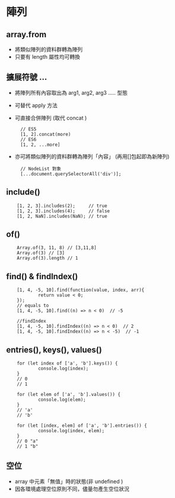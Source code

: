 # 陣列

## array.from
* 將類似陣列的資料群轉為陣列
* 只要有 length 屬性均可轉換

## 擴展符號 ...
* 將陣列所有內容取出為 arg1, arg2, arg3 ..... 型態
* 可替代 apply 方法
* 可直接合併陣列 (取代 concat )

        // ES5
        [1, 2].concat(more)
        // ES6
        [1, 2, ...more]
        
* 亦可將類似陣列的資料群轉為陣列「內容」 (再用[]包起即為新陣列)

        // NodeList 對象
        [...document.querySelectorAll('div')];

## include()
        [1, 2, 3].includes(2);     // true
        [1, 2, 3].includes(4);     // false
        [1, 2, NaN].includes(NaN); // true

## of()
        Array.of(3, 11, 8) // [3,11,8]
        Array.of(3) // [3]
        Array.of(3).length // 1

## find() & findIndex()
        [1, 4, -5, 10].find(function(value, index, arr){
                return value < 0;
        });
        // equals to
        [1, 4, -5, 10].find((n) => n < 0)  // -5 
        
        //findIndex
        [1, 4, -5, 10].findIndex((n) => n < 0)  // 2
        [1, 4, -5, 10].findIndex((n) => n < -5)  // -1


## entries(), keys(), values() 
        for (let index of ['a', 'b'].keys()) {
                console.log(index);
        }
        // 0
        // 1

        for (let elem of ['a', 'b'].values()) {
                console.log(elem);
        }
        // 'a'
        // 'b'

        for (let [index, elem] of ['a', 'b'].entries()) {
                console.log(index, elem);
        }
        // 0 "a"
        // 1 "b"


## 空位
* array 中元素「無值」時的狀態(非 undefined )
* 因各環境處理空位原則不同，儘量勿產生空位狀況